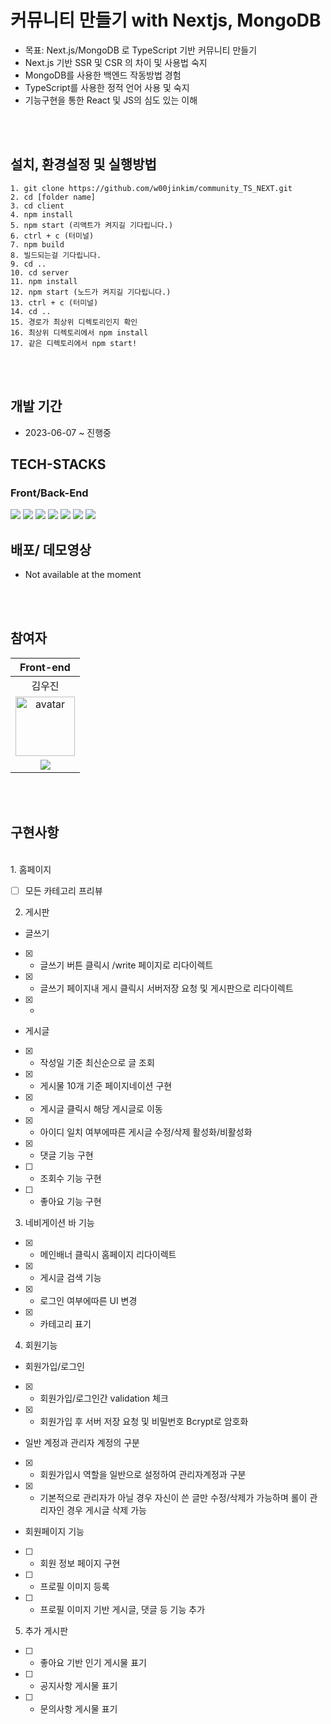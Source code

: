 # 커뮤니티 만들기 with Nextjs, MongoDB

- 목표: Next.js/MongoDB 로 TypeScript 기반 커뮤니티 만들기
- Next.js 기반 SSR 및 CSR 의 차이 및 사용법 숙지
- MongoDB를 사용한 백엔드 작동방법 경험
- TypeScript를 사용한 정적 언어 사용 및 숙지
- 기능구현을 통한 React 및 JS의 심도 있는 이해

<br/><br/>

## 설치, 환경설정 및 실행방법

```
1. git clone https://github.com/w00jinkim/community_TS_NEXT.git
2. cd [folder name]
3. cd client
4. npm install
5. npm start (리액트가 켜지길 기다립니다.)
6. ctrl + c (터미널)
7. npm build
8. 빌드되는걸 기다립니다.
9. cd ..
10. cd server
11. npm install
12. npm start (노드가 켜지길 기다립니다.)
13. ctrl + c (터미널)
14. cd ..
15. 경로가 최상위 디렉토리인지 확인
16. 최상위 디렉토리에서 npm install
17. 같은 디렉토리에서 npm start!
```

<br/><br/>

## 개발 기간

- 2023-06-07 ~ 진행중

## TECH-STACKS

### Front/Back-End

<p>
<img src="https://img.shields.io/badge/TypeScript-3178C6?logo=TypeScript&logoColor=white&style=for-the-badge"/>
<img src="https://img.shields.io/badge/next.js-000000?logo=nextdotjs&logoColor=white&style=for-the-badge" />
<img src="https://img.shields.io/badge/MongoDB-47A248?logo=MongoDB&logoColor=white&style=for-the-badge" />
<img src="https://img.shields.io/badge/JavaScript-F7DF1E?logo=JavaScript&logoColor=white&style=for-the-badge" />
<img src="https://img.shields.io/badge/React-61DAFB?logo=React&logoColor=white&style=for-the-badge" />
<img src="https://img.shields.io/badge/TailwindCSS-06B6D4?logo=TailwindCSS&logoColor=white&style=for-the-badge" />
<img src="https://img.shields.io/badge/Vercel-000000?logo=Vercel&logoColor=white&style=for-the-badge" />

## 배포/ 데모영상

- Not available at the moment

<br/><br/>

## 참여자

|                                                                Front-end                                                                |
| :-------------------------------------------------------------------------------------------------------------------------------------: |
|                                                                 김우진                                                                  |
|               <img width="95px" height="95px" src="https://avatars.githubusercontent.com/u/111094669?v=4" alt="avatar"/>                |
| [<img src="https://img.shields.io/badge/GitHub-181717?style=for-the-badge&logo=GitHub&logoColor=white"/>](https://github.com/w00jinkim) |

<br/><br/>

## 구현사항

  <br/>
1. 홈페이지 <br/>
  
- [ ] 모든 카테고리 프리뷰
  <br/>

2. 게시판<br/>

- 글쓰기<br/>
- [x] - 글쓰기 버튼 클릭시 /write 페이지로 리다이렉트<br/>
- [x] - 글쓰기 페이지내 게시 클릭시 서버저장 요청 및 게시판으로 리다이렉트<br/>
- [x] - <br/>

- 게시글 <br/>
- [x] - 작성일 기준 최신순으로 글 조회 <br/>

- [x] - 게시물 10개 기준 페이지네이션 구현<br/>

- [x] - 게시글 클릭시 해당 게시글로 이동<br/>

- [x] - 아이디 일치 여부에따른 게시글 수정/삭제 활성화/비활성화<br/>
- [x] - 댓글 기능 구현 <br/>
- [ ] - 조회수 기능 구현 <br/>
- [ ] - 좋아요 기능 구현 <br/>

3. 네비게이션 바 기능
- [x] - 메인배너 클릭시 홈페이지 리다이렉트<br/>
- [x] - 게시글 검색 기능<br/>
- [x] - 로그인 여부에따른 UI 변경<br/>
- [x] - 카테고리 표기<br/>

4. 회원기능<br/>

- 회원가입/로그인<br/>
- [x] - 회원가입/로그인간 validation 체크<br/>
- [x] - 회원가입 후 서버 저장 요청 및 비밀번호 Bcrypt로 암호화<br/>

- 일반 계정과 관리자 계정의 구분<br/>
- [x] - 회원가입시 역할을 일반으로 설정하여 관리자계정과 구분<br/>
- [x] - 기본적으로 관리자가 아닐 경우 자신이 쓴 글만 수정/삭제가 가능하며 롤이 관리자인 경우 게시글 삭제 가능 <br/>

- 회원페이지 기능<br/>
- [ ] - 회원 정보 페이지 구현<br/>
- [ ] - 프로필 이미지 등록<br/>
- [ ] - 프로필 이미지 기반 게시글, 댓글 등 기능 추가<br/>

5. 추가 게시판<br/>

- [ ] - 좋아요 기반 인기 게시물 표기<br/>
- [ ] - 공지사항 게시물 표기<br/>
- [ ] - 문의사항 게시물 표기<br/>
